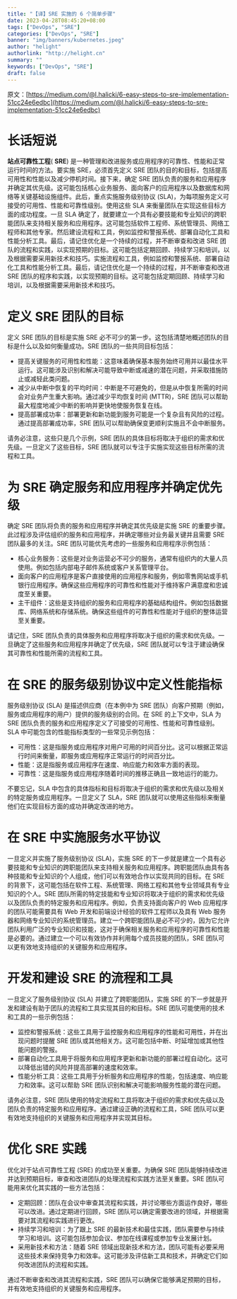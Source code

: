 ```yaml
---
title: "【译】SRE 实施的 6 个简单步骤"
date: 2023-04-28T08:45:20+08:00
tags: ["DevOps", "SRE"]
categories: ["DevOps", "SRE"]
banner: "img/banners/kubernetes.jpeg"
author: "helight"
authorlink: "http://helight.cn"
summary: ""
keywords: ["DevOps", "SRE"]
draft: false
---
```


原文：[https://medium.com/@l.halicki/6-easy-steps-to-sre-implementation-51cc24e6edbc](https://medium.com/@l.halicki/6-easy-steps-to-sre-implementation-51cc24e6edbc)

# 长话短说

**站点可靠性工程**( **SRE**) 是一种管理和改进服务或应用程序的可靠性、性能和正常运行时间的方法。要实施 SRE，必须首先定义 SRE 团队的目的和目标，包括提高可用性和性能以及减少停机时间。接下来，确定 SRE 团队负责的服务和应用程序并确定其优先级。这可能包括核心业务服务、面向客户的应用程序以及数据库和网络等关键基础设施组件。此后，重点实施服务级别协议 (SLA)，为每项服务定义可接受的可用性、性能和可靠性级别。使用这些 SLA 来衡量团队在实现这些目标方面的成功程度。一旦 SLA 确定了，就要建立一个具有必要技能和专业知识的跨职能团队来支持相关服务和应用程序。这可能包括软件工程师、系统管理员、网络工程师和其他专家。然后建设流程和工具，例如监控和警报系统、部署自动化工具和性能分析工具。最后，请记住优化是一个持续的过程，并不断审查和改进 SRE 团队的流程和实践，以实现预期的目标。这可能包括定期回顾、持续学习和培训，以及根据需要采用新技术和技巧。实施流程和工具，例如监控和警报系统、部署自动化工具和性能分析工具。最后，请记住优化是一个持续的过程，并不断审查和改进 SRE 团队的程序和实践，以实现预期的目标。这可能包括定期回顾、持续学习和培训，以及根据需要采用新技术和技巧。

# 定义 SRE 团队的目标

定义 SRE 团队的目标是实施 SRE 必不可少的第一步。这包括清楚地概述团队的目标是什么以及如何衡量成功。SRE 团队的一些共同目标包括：

-   提高关键服务的可用性和性能：这意味着确保基本服务始终可用并以最佳水平运行。这可能涉及识别和解决可能导致中断或减速的潜在问题，并采取措施防止或减轻此类问题。
-   减少从中断中恢复的平均时间：中断是不可避免的，但是从中恢复所需的时间会对业务产生重大影响。通过减少平均恢复时间 (MTTR)，SRE 团队可以帮助最大程度地减少中断的影响并更快地使服务恢复在线。
-   提高部署成功率：部署更新和新功能到服务可能是一个复杂且有风险的过程。通过提高部署成功率，SRE 团队可以帮助确保变更顺利实施且不会中断服务。

请务必注意，这些只是几个示例，SRE 团队的具体目标将取决于组织的需求和优先级。一旦定义了这些目标，SRE 团队就可以专注于实施实现这些目标所需的流程和工具。

# 为 SRE 确定服务和应用程序并确定优先级

确定 SRE 团队将负责的服务和应用程序并确定其优先级是实施 SRE 的重要步骤。此过程涉及评估组织的服务和应用程序，并确定哪些对业务最关键并且需要 SRE 团队最多的关注。SRE 团队可能优先考虑的一些服务和应用程序示例包括：

-   核心业务服务：这些是对业务运营必不可少的服务，通常有组织内的大量人员使用。例如包括内部电子邮件系统或客户关系管理平台。
-   面向客户的应用程序是客户直接使用的应用程序和服务，例如零售网站或手机银行应用程序。确保这些应用程序的可靠性和性能对于维持客户满意度和忠诚度至关重要。
-   主干组件：这些是支持组织的服务和应用程序的基础结构组件。例如包括数据库、网络系统和存储系统。确保这些组件的可靠性和性能对于组织的整体运营至关重要。

请记住，SRE 团队负责的具体服务和应用程序将取决于组织的需求和优先级。一旦确定了这些服务和应用程序并确定了优先级，SRE 团队就可以专注于建设确保其可靠性和性能所需的流程和工具。

# 在 SRE 的服务级别协议中定义性能指标

服务级别协议 (SLA) 是描述供应商（在本例中为 SRE 团队）向客户预期（例如，服务或应用程序的用户）提供的服务级别的合同。在 SRE 的上下文中，SLA 为 SRE 团队负责的服务和应用程序定义了可接受的可用性、性能和可靠性级别。SLA 中可能包含的性能指标类型的一些常见示例包括：

-   可用性：这是指服务或应用程序对用户可用的时间百分比。这可以根据正常运行时间来衡量，即服务或应用程序正常运行的时间百分比。
-   性能：这是指服务或应用程序在速度、响应能力和效率方面的表现。
-   可靠性：这是指服务或应用程序随着时间的推移正确且一致地运行的能力。

不要忘记，SLA 中包含的具体指标和目标将取决于组织的需求和优先级以及相关的特定服务或应用程序。一旦定义了 SLA，SRE 团队就可以使用这些指标来衡量他们在实现目标方面的成功并确定改进的地方。

# 在 SRE 中实施服务水平协议

一旦定义并实施了服务级别协议 (SLA)，实施 SRE 的下一步就是建立一个具有必要技能和专业知识的跨职能团队来支持相关服务和应用程序。跨职能团队由具有各种技能和专业知识的个人组成，他们可以有效地合作以实现共同的目标。在 SRE 的背景下，这可能包括在软件工程、系统管理、网络工程和其他专业领域具有专业知识的个人。SRE 团队所需的特定技能和专业知识将取决于组织的需求和优先级以及团队负责的特定服务和应用程序。例如，负责支持面向客户的 Web 应用程序的团队可能需要具有 Web 开发和前端设计经验的软件工程师以及具有 Web 服务器和网络专业知识的系统管理员。建立一个跨职能团队是必不可少的，因为它允许团队利用广泛的专业知识和技能，这对于确保相关服务和应用程序的可靠性和性能是必要的。通过建立一个可以有效协作并利用每个成员技能的团队，SRE 团队可以更有效地支持组织的关键服务和应用程序。

# 开发和建设 SRE 的流程和工具

一旦定义了服务级别协议 (SLA) 并建立了跨职能团队，实施 SRE 的下一步就是开发和建设有助于团队的流程和工具实现其目的和目标。SRE 团队可能使用的技术和工具的一些示例包括：

-   监控和警报系统：这些工具用于监控服务和应用程序的性能和可用性，并在出现问题时提醒 SRE 团队或其他相关方。这可能包括中断、时延增加或其他性能问题的警报。
-   部署自动化工具用于将服务和应用程序更新和新功能的部署过程自动化。这可以降低出错的风险并提高部署的速度和效率。
-   性能分析工具：这些工具用于分析服务和应用程序的性能，包括速度、响应能力和效率。这可以帮助 SRE 团队识别和解决可能影响服务性能的潜在问题。

请务必注意，SRE 团队使用的特定流程和工具将取决于组织的需求和优先级以及团队负责的特定服务和应用程序。通过建设正确的流程和工具，SRE 团队可以更有效地支持组织的关键服务和应用程序并实现其目标。

# 优化 SRE 实践

优化对于站点可靠性工程 (SRE) 的成功至关重要。为确保 SRE 团队能够持续改进并达到预期目标，审查和改进团队的处理流程和实践方法至关重要。SRE 团队可能用来优化其实践的一些方法包括：

-   定期回顾：团队在会议中审查其流程和实践，并讨论哪些方面运作良好，哪些可以改进。通过定期进行回顾，SRE 团队可以确定需要改进的领域，并根据需要对其流程和实践进行更改。
-   持续学习和培训：为了跟上 SRE 的最新技术和最佳实践，团队需要参与持续学习和培训。这可能包括参加会议、参加在线课程或参加专业发展计划。
-   采用新技术和方法：随着 SRE 领域出现新技术和方法，团队可能有必要采用这些技术来保持竞争力和效率。这可能涉及评估新工具和技术，并确定它们如何改进团队的流程和实践。

通过不断审查和改进其流程和实践，SRE 团队可以确保它能够满足预期的目标，并有效地支持组织的关键服务和应用程序。